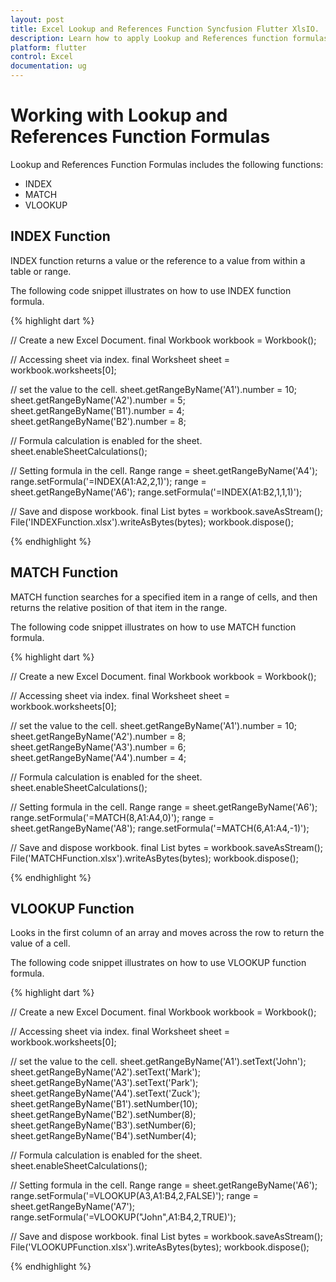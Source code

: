```yaml
---
layout: post
title: Excel Lookup and References Function Syncfusion Flutter XlsIO.
description: Learn how to apply Lookup and References function formulas and to calculate value in the cells of Excel worksheet using Syncfusion Flutter XlsIO. 
platform: flutter
control: Excel
documentation: ug
---
```


# Working with Lookup and References Function Formulas

Lookup and References Function Formulas includes the following functions:

* INDEX
* MATCH
* VLOOKUP

## INDEX Function

INDEX function returns a value or the reference to a value from within a table or range.

The following code snippet illustrates on how to use INDEX function formula.

{% highlight dart %}

// Create a new Excel Document.
final Workbook workbook = Workbook();

// Accessing sheet via index.
final Worksheet sheet = workbook.worksheets[0];

// set the value to the cell.
sheet.getRangeByName('A1').number = 10;
sheet.getRangeByName('A2').number = 5;
sheet.getRangeByName('B1').number = 4;
sheet.getRangeByName('B2').number = 8;

// Formula calculation is enabled for the sheet.
sheet.enableSheetCalculations();

// Setting formula in the cell.
Range range = sheet.getRangeByName('A4');
range.setFormula('=INDEX(A1:A2,2,1)');
range = sheet.getRangeByName('A6');
range.setFormula('=INDEX(A1:B2,1,1,1)');

// Save and dispose workbook.
final List<int> bytes = workbook.saveAsStream();
File('INDEXFunction.xlsx').writeAsBytes(bytes);
workbook.dispose();

{% endhighlight %}

## MATCH Function

MATCH function searches for a specified item in a range of cells, and then returns the relative position of that item in the range.

The following code snippet illustrates on how to use MATCH function formula.

{% highlight dart %}


// Create a new Excel Document.
final Workbook workbook = Workbook();

// Accessing sheet via index.
final Worksheet sheet = workbook.worksheets[0];

// set the value to the cell.
sheet.getRangeByName('A1').number = 10;
sheet.getRangeByName('A2').number = 8;
sheet.getRangeByName('A3').number = 6;
sheet.getRangeByName('A4').number = 4;

// Formula calculation is enabled for the sheet.
sheet.enableSheetCalculations();

// Setting formula in the cell.
Range range = sheet.getRangeByName('A6');
range.setFormula('=MATCH(8,A1:A4,0)');
range = sheet.getRangeByName('A8');
range.setFormula('=MATCH(6,A1:A4,-1)');

// Save and dispose workbook.
final List<int> bytes = workbook.saveAsStream();
File('MATCHFunction.xlsx').writeAsBytes(bytes);
workbook.dispose();

{% endhighlight %}

## VLOOKUP Function

Looks in the first column of an array and moves across the row to return the value of a cell.

The following code snippet illustrates on how to use VLOOKUP function formula.

{% highlight dart %}

// Create a new Excel Document.
final Workbook workbook = Workbook();

// Accessing sheet via index.
final Worksheet sheet = workbook.worksheets[0];

// set the value to the cell.
sheet.getRangeByName('A1').setText('John');
sheet.getRangeByName('A2').setText('Mark');
sheet.getRangeByName('A3').setText('Park');
sheet.getRangeByName('A4').setText('Zuck');
sheet.getRangeByName('B1').setNumber(10);
sheet.getRangeByName('B2').setNumber(8);
sheet.getRangeByName('B3').setNumber(6);
sheet.getRangeByName('B4').setNumber(4);

// Formula calculation is enabled for the sheet.
sheet.enableSheetCalculations();

// Setting formula in the cell.
Range range = sheet.getRangeByName('A6');
range.setFormula('=VLOOKUP(A3,A1:B4,2,FALSE)');
range = sheet.getRangeByName('A7');
range.setFormula('=VLOOKUP("John",A1:B4,2,TRUE)');

// Save and dispose workbook.
final List<int> bytes = workbook.saveAsStream();
File('VLOOKUPFunction.xlsx').writeAsBytes(bytes);
workbook.dispose();

{% endhighlight %}




